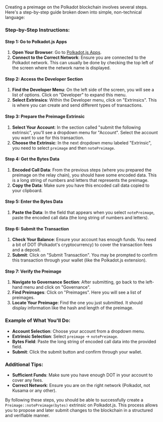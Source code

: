 Creating a preimage on the Polkadot blockchain involves several steps. Here's a step-by-step guide broken down into simple, non-technical language:

### Step-by-Step Instructions:

#### Step 1: Go to Polkadot.js Apps
1. **Open Your Browser**: Go to [Polkadot.js Apps](https://polkadot.js.org/apps).
2. **Connect to the Correct Network**: Ensure you are connected to the Polkadot network. This can usually be done by checking the top left of the screen where the network name is displayed.

#### Step 2: Access the Developer Section
1. **Find the Developer Menu**: On the left side of the screen, you will see a list of options. Click on "Developer" to expand this menu.
2. **Select Extrinsics**: Within the Developer menu, click on "Extrinsics". This is where you can create and send different types of transactions.

#### Step 3: Prepare the Preimage Extrinsic
1. **Select Your Account**: In the section called "submit the following extrinsic", you'll see a dropdown menu for "Account". Select the account you want to use for this transaction.
2. **Choose the Extrinsic**: In the next dropdown menu labeled "Extrinsic", you need to select `preimage` and then `notePreimage`.

#### Step 4: Get the Bytes Data
1. **Encoded Call Data**: From the previous steps (where you prepared the preimage on the relay chain), you should have some encoded data. This is a long string of numbers and letters that represents the preimage.
2. **Copy the Data**: Make sure you have this encoded call data copied to your clipboard.

#### Step 5: Enter the Bytes Data
1. **Paste the Data**: In the field that appears when you select `notePreimage`, paste the encoded call data (the long string of numbers and letters).

#### Step 6: Submit the Transaction
1. **Check Your Balance**: Ensure your account has enough funds. You need a bit of DOT (Polkadot's cryptocurrency) to cover the transaction fees and a deposit.
2. **Submit**: Click on "Submit Transaction". You may be prompted to confirm this transaction through your wallet (like the Polkadot.js extension).

#### Step 7: Verify the Preimage
1. **Navigate to Governance Section**: After submitting, go back to the left-hand menu and click on "Governance".
2. **Find Preimages**: Click on "Preimages". Here you will see a list of preimages.
3. **Locate Your Preimage**: Find the one you just submitted. It should display information like the hash and length of the preimage.

### Example of What You'll Do:
- **Account Selection**: Choose your account from a dropdown menu.
- **Extrinsic Selection**: Select `preimage` -> `notePreimage`.
- **Bytes Field**: Paste the long string of encoded call data into the provided field.
- **Submit**: Click the submit button and confirm through your wallet.

### Additional Tips:
- **Sufficient Funds**: Make sure you have enough DOT in your account to cover any fees.
- **Correct Network**: Ensure you are on the right network (Polkadot, not Kusama or any other).

By following these steps, you should be able to successfully create a `Preimage::notePreimage(bytes)` extrinsic on Polkadot.js. This process allows you to propose and later submit changes to the blockchain in a structured and verifiable manner.